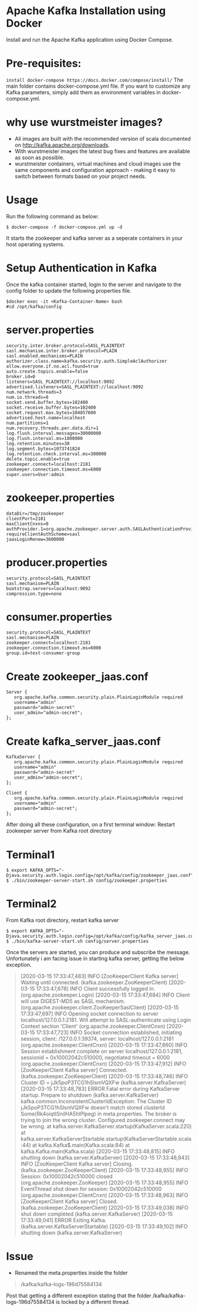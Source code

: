 # Apache Kafka Installation using Docker

Install and run the Apache Kafka application using Docker Compose. 

# Pre-requisites:
```install docker-compose https://docs.docker.com/compose/install/```
The main folder contains docker-compose.yml file. If you want to customize any Kafka parameters, simply add them as environment variables in docker-compose.yml.

# why use wurstmeister images?
- All images are built with the recommended version of scala documented on http://kafka.apache.org/downloads.
- With wurstmeister images the latest bug fixes and features are available as soon as possible.
- wurstmeister containers, virtual machines and cloud images use the same components and configuration approach - making it easy to switch between formats based on your project needs.

# Usage
Run the following command as below:
```
$ docker-compose -f docker-compose.yml up -d
```
It starts the zookeeper and kafka server as a seperate containers in your host operating systems.

# Setup Authentication in Kafka
Once the kafka container started, login to the server and navigate to the config folder to update the following properties file.
```
$docker exec -it <Kafka-Container-Name> bash
#cd /opt/kafka/config
```
# server.properties
```
security.inter.broker.protocol=SASL_PLAINTEXT
sasl.mechanism.inter.broker.protocol=PLAIN
sasl.enabled.mechanisms=PLAIN
authorizer.class.name=kafka.security.auth.SimpleAclAuthorizer
allow.everyone.if.no.acl.found=true
auto.create.topics.enable=false
broker.id=0
listeners=SASL_PLAINTEXT://localhost:9092
advertised.listeners=SASL_PLAINTEXT://localhost:9092
num.network.threads=3
num.io.threads=8
socket.send.buffer.bytes=102400
socket.receive.buffer.bytes=102400
socket.request.max.bytes=104857600
advertised.host.name=localhost
num.partitions=1
num.recovery.threads.per.data.dir=1
log.flush.interval.messages=30000000
log.flush.interval.ms=1800000
log.retention.minutes=30
log.segment.bytes=1073741824
log.retention.check.interval.ms=300000
delete.topic.enable=true
zookeeper.connect=localhost:2181
zookeeper.connection.timeout.ms=6000
super.users=User:admin
```
# zookeeper.properties
```
dataDir=/tmp/zookeeper
clientPort=2181
maxClientCnxns=0
authProvider.1=org.apache.zookeeper.server.auth.SASLAuthenticationProvider
requireClientAuthScheme=sasl
jaasLoginRenew=3600000
```

# producer.properties
```
security.protocol=SASL_PLAINTEXT
sasl.mechanism=PLAIN
bootstrap.servers=localhost:9092
compression.type=none
```

# consumer.properties
```
security.protocol=SASL_PLAINTEXT
sasl.mechanism=PLAIN
zookeeper.connect=localhost:2181
zookeeper.connection.timeout.ms=6000
group.id=test-consumer-group
```

# Create zookeeper_jaas.conf
```
Server {
   org.apache.kafka.common.security.plain.PlainLoginModule required
   username="admin"
   password="admin-secret"
   user_admin="admin-secret";
};
```
# Create kafka_server_jaas.conf
```
KafkaServer {
   org.apache.kafka.common.security.plain.PlainLoginModule required
   username="admin"
   password="admin-secret"
   user_admin="admin-secret";
};

Client {
   org.apache.kafka.common.security.plain.PlainLoginModule required
   username="admin"
   password="admin-secret";
};
```
After doing all these configuration, on a first terminal window: Restart zookeeper server from Kafka root directory
# Terminal1
```
$ export KAFKA_OPTS="-Djava.security.auth.login.config=/opt/kafka/config/zookeeper_jaas.conf"
$ ./bin/zookeeper-server-start.sh config/zookeeper.properties
```

# Terminal2
From Kafka root directory, restart kafka server
```
$ export KAFKA_OPTS="-Djava.security.auth.login.config=/opt/kafka/config/kafka_server_jaas.conf"
$ ./bin/kafka-server-start.sh config/server.properties
```

Once the servers are started, you can produce and subscribe the message. Unfortunately i am facing issue in starting kafka server, getting the below exception.
> [2020-03-15 17:33:47,483] INFO [ZooKeeperClient Kafka server] Waiting until connected. (kafka.zookeeper.ZooKeeperClient)
> [2020-03-15 17:33:47,678] INFO Client successfully logged in. (org.apache.zookeeper.Login)
> [2020-03-15 17:33:47,684] INFO Client will use DIGEST-MD5 as SASL mechanism. (org.apache.zookeeper.client.ZooKeeperSaslClient)
> [2020-03-15 17:33:47,697] INFO Opening socket connection to server localhost/127.0.0.1:2181. Will attempt to SASL-authenticate using Login Context section 'Client' (org.apache.zookeeper.ClientCnxn)
> [2020-03-15 17:33:47,723] INFO Socket connection established, initiating session, client: /127.0.0.1:39374, server: localhost/127.0.0.1:2181 (org.apache.zookeeper.ClientCnxn)
> [2020-03-15 17:33:47,860] INFO Session establishment complete on server localhost/127.0.0.1:2181, sessionid = 0x10002042c510000, negotiated timeout = 6000 (org.apache.zookeeper.ClientCnxn)
> [2020-03-15 17:33:47,912] INFO [ZooKeeperClient Kafka server] Connected. (kafka.zookeeper.ZooKeeperClient)
> [2020-03-15 17:33:48,746] INFO Cluster ID = jJk5poP3TCG1hSlsmVQXFw (kafka.server.KafkaServer)
> [2020-03-15 17:33:48,783] ERROR Fatal error during KafkaServer startup. Prepare to shutdown (kafka.server.KafkaServer)
> kafka.common.InconsistentClusterIdException: The Cluster ID jJk5poP3TCG1hSlsmVQXFw doesn't match stored clusterId Some(Rk4oiqtISnilHA5hIPlpeg) in meta.properties. The broker is trying to join the wrong cluster. Configured zookeeper.connect may be wrong.
        at kafka.server.KafkaServer.startup(KafkaServer.scala:220)
        at kafka.server.KafkaServerStartable.startup(KafkaServerStartable.scala:44)
        at kafka.Kafka$.main(Kafka.scala:84)
        at kafka.Kafka.main(Kafka.scala)
> [2020-03-15 17:33:48,815] INFO shutting down (kafka.server.KafkaServer)
> [2020-03-15 17:33:48,843] INFO [ZooKeeperClient Kafka server] Closing. (kafka.zookeeper.ZooKeeperClient)
> [2020-03-15 17:33:48,955] INFO Session: 0x10002042c510000 closed (org.apache.zookeeper.ZooKeeper)
> [2020-03-15 17:33:48,955] INFO EventThread shut down for session: 0x10002042c510000 (org.apache.zookeeper.ClientCnxn)
[2020-03-15 17:33:48,963] INFO [ZooKeeperClient Kafka server] Closed. (kafka.zookeeper.ZooKeeperClient)
> [2020-03-15 17:33:49,038] INFO shut down completed (kafka.server.KafkaServer)
> [2020-03-15 17:33:49,041] ERROR Exiting Kafka. (kafka.server.KafkaServerStartable)
> [2020-03-15 17:33:49,102] INFO shutting down (kafka.server.KafkaServer)

# Issue
  - Renamed the meta.properties inside the folder 
> /kafka/kafka-logs-196d75584134

Post that getting a different exception stating that the folder /kafka/kafka-logs-196d75584134  is locked by a different thread.
